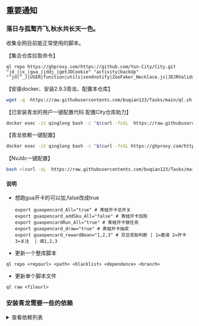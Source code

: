 ## 重要通知
### 落日与孤鹜齐飞,秋水共长天一色。
收集全网目前能正常使用的脚本。


【集合仓库拉取命令】
``` 
ql repo https://ghproxy.com/https://github.com/Yun-City/City.git "jd_|jx_|gua_|jddj_|getJDCookie" "activity|backUp" "^jd[^_]|USER|function|utils|sendnotify|ZooFaker_Necklace.js|JDJRValidator_|sign_graphics_validate|ql"
```

【安装docker、安装2.9.3青龙、配置本仓库】

```bash
wget -q  https://raw.githubusercontents.com/buqian123/Tasks/main/ql.sh -O ql.sh && bash ql.sh
```


【已安装青龙的用户一键配置代码 配置City仓库助力】

```bash
docker exec -it qinglong bash -c "$(curl -fsSL  https://raw.githubusercontents.com/buqian123/Tasks/main/1customCDN.sh)"
```



【青龙依赖一键配置】

```bash
docker exec -it qinglong bash -c "$(curl -fsSL https://ghproxy.com/https://raw.githubusercontent.com/Yun-City/City/main/Shell/QLOneKeyDependency.sh | sh)"
```

【NvJdc一键配置】

```bash
bash <(curl -sL  https://raw.githubusercontents.com/buqian123/Tasks/main/onekey-install-nvjdc.sh)
```

#### 说明



* 想跑gua开卡的可以加,false改成true
    ```
	export guaopencard_All="true" # 青蛙开卡总开关
    export guaopencard_addSku_All="false" # 青蛙开卡加购
    export guaopencardRun_All="true" # 青蛙开卡做任务
    export guaopencard_draw="true" # 青蛙开卡抽奖
	export guaopencard_rewardBean="1,2,3" # 京豆奖励判断 | 1=邀请 2=开卡 3=关注  | 填1,2,3
    ```


 - 更新一个整库脚本
 ```
 ql repo <repourl> <path> <blacklist> <dependence> <branch>
 ```

 - 更新单个脚本文件
 ```
 ql raw <fileurl>
 ```
 
### 安装青龙需要一些的依赖
<details>
<summary>查看依赖列表</summary>


* 最新青龙支持安装依赖需要啥依赖，去依赖管理添加即可，简单方便
* 遇到Cannot find module 'xxxxxx'报错就进入青龙容器
* docker exec -it QL(自己容器名) bash
* pnpm install xxxxx(报错中引号里的复制过来)

 

 安装青龙的一些依赖，按需求安装
* docker exec -it qinglong(自己容器名) bash -c "npm install -g typescript"

* docker exec -it qinglong bash -c "npm install axios date-fns"

* docker exec -it qinglong bash -c "npm install crypto -g"

* docker exec -it qinglong bash -c "npm install png-js"

* docker exec -it qinglong bash -c "npm install -g npm"

* docker exec -it qinglong bash -c "pnpm i png-js"

* docker exec -it qinglong bash -c "pip3 install requests"

* docker exec -it qinglong bash -c "apk add --no-cache build-base g++ cairo-dev pango-dev giflib-dev && cd scripts && npm install canvas --build-from-source"

* docker exec -it qinglong bash -c "apk add python3 zlib-dev gcc jpeg-dev python3-dev musl-dev freetype-dev"

* docker exec -it qinglong bash -c "cd /ql/scripts/ && apk add --no-cache build-base g++ cairo-dev pango-dev giflib-dev && npm i && npm i -S ts-node typescript @types/node date-fns axios png-js canvas --build-from-source"

或者

* npm install -g png-js
* npm install -g date-fns
* npm install -g axios
* npm install -g crypto-js
* npm install -g ts-md5
* npm install -g tslib
* npm install -g @types/node
* npm install -g requests

</details>








